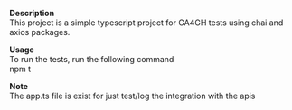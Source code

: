 **Description** \
This project is a simple typescript project for GA4GH tests using chai and axios packages.

**Usage** \
To run the tests, run the following command \
npm t

**Note** \
The app.ts file is exist for just test/log the integration with the apis
